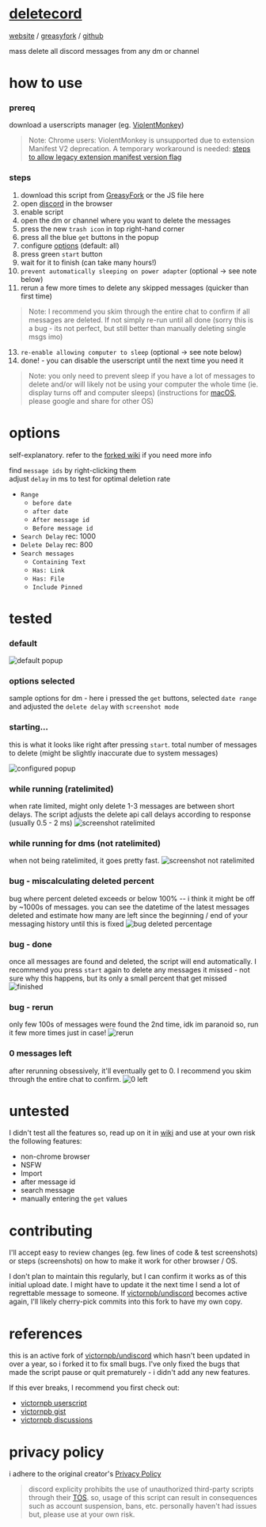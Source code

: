 # [deletecord](https://bekkibau.github.io/deletecord) 

[website](https://bekkibau.github.io/deletecord) / [greasyfork](https://greasyfork.org/en/scripts/518587-deletcord-delete-all-messages-in-a-discord-channel-or-dm-mass-deletion) / [github](https://github.com/bekkibau/deletecord)  

mass delete all discord messages from any dm or channel  

# how to use
### prereq
download a userscripts manager (eg. [ViolentMonkey](https://violentmonkey.github.io))  

> Note: Chrome users: ViolentMonkey is unsupported due to extension Manifest V2 deprecation. A temporary workaround is needed: [steps to allow legacy extension manifest version flag](https://github.com/violentmonkey/violentmonkey/issues/2284#issuecomment-2709021118)  


### steps
1. download this script from [GreasyFork](https://greasyfork.org/en/scripts/518587-deletcord-delete-all-messages-in-a-discord-channel-or-dm-mass-deletion) or the JS file here
2. open [discord](https://discord.com/app) in the browser
3. enable script
4. open the dm or channel where you want to delete the messages
5. press the new `trash icon` in top right-hand corner
6. press all the blue `get` buttons in the popup
7. configure [options](#options) (default: all)
8. press green `start` button
9. wait for it to finish (can take many hours!)
10. `prevent automatically sleeping on power adapter` (optional -> see note below)
11. rerun a few more times to delete any skipped messages (quicker than first time)  
    
> Note: I recommend you skim through the entire chat to confirm if all messages are deleted. If not simply re-run until all done (sorry this is a bug - its not perfect, but still better than manually deleting single msgs imo)  

13. `re-enable allowing computer to sleep` (optional -> see note below)
14. done! - you can disable the userscript until the next time you need it  

> Note: you only need to prevent sleep if you have a lot of messages to delete and/or will likely not be using your computer the whole time (ie. display turns off and computer sleeps) (instructions for [macOS](https://support.apple.com/en-ca/guide/mac-help/mchle41a6ccd/mac), please google and share for other OS)  


# options
self-explanatory. refer to the [forked wiki](https://github.com/bekkibau/deketecord/wiki) if you need more info

find `message ids` by right-clicking them  
adjust `delay` in ms to test for optimal deletion rate 
- `Range`
    - `before date`
    - `after date`
    - `After message id`
    - `Before message id`  
- `Search Delay` rec: 1000
- `Delete Delay` rec: 800
- `Search messages`
    - `Containing Text`  
    - `Has: Link`
    - `Has: File`
    - `Include Pinned`

# tested
### default
![default popup](img/default.png)

### options selected
sample options for dm - here i pressed the `get` buttons, selected `date range` and adjusted the `delete delay` with `screenshot mode`

### starting...
this is what it looks like right after pressing `start`. total number of messages to delete (might be slightly inaccurate due to system messages)

![configured popup](img/config.png)

### while running (ratelimited)

when rate limited, might only delete 1-3 messages are between short delays. The script adjusts the delete api call delays according to  response (usually 0.5 - 2 ms) 
![screenshot ratelimited](img/ratelimited.png)

### while running for dms (not ratelimited)
when not being ratelimited, it goes pretty fast.
![screenshot not ratelimited](img/not_ratelimited.png)

### bug - miscalculating deleted percent
bug where percent deleted exceeds or below 100% -- i think it might be off by ~1000s of messages. you can see the datetime of the latest messages deleted and estimate how many are left since the beginning / end of your messaging history until this is fixed 
![bug deleted percentage](img/bug_100.png)

### bug - done
once all messages are found and deleted, the script will end automatically. I recommend you press `start` again to delete any messages it missed - not sure why this happens, but its only a small percent that get missed
![finished](img/done.png)

### bug - rerun
only few 100s of messages were found the 2nd time, idk im paranoid so, run it few more times just in case!
![rerun](img/rerun.png)

### 0 messages left
after rerunning obsessively, it'll eventually get to 0. I recommend you skim through the entire chat to confirm.
![0 left](img/0.png)

# untested
I didn't test all the features so, read up on it in [wiki](https://github.com/bekkibau/deletecord/wiki) and use at your own risk the following features:
- non-chrome browser
- NSFW
- Import
- after message id
- search message
- manually entering the `get` values

# contributing
I'll accept easy to review changes (eg. few lines of code & test screenshots) or steps (screenshots) on how to make it work for other browser / OS.

I don't plan to maintain this regularly, but I can confirm it works as of this initial upload date. I might have to update it the next time I send a lot of regrettable message to someone. If [victornpb/undiscord](https://github.com/victornpb/undiscord) becomes active again, I'll likely cherry-pick commits into this fork to have my own copy. 

# references

this is an active fork of [victornpb/undiscord](https://github.com/victornpb/undiscord) which hasn't been updated in over a year, so i forked it to fix small bugs. I've only fixed the bugs that made the script pause or quit prematurely - i didn't add any new features.

If this ever breaks, I recommend you first check out: 
- [victornpb userscript](https://greasyfork.org/en/scripts/406540-undiscord)
- [victornpb gist](https://gist.github.com/victornpb/135f5b346dea4decfc8f63ad7d9cc182)
- [victornpb discussions](https://github.com/victornpb/undiscord/discussions)

# privacy policy
i adhere to the original creator's [Privacy Policy](https://github.com/bekkibau/deletecord/wiki/Security-Policy)

> discord explicity prohibits the use of unauthorized third-party scripts through their [TOS](https://discord.com/terms). so, usage of this script can result in consequences such as account suspension, bans, etc. personally haven't had issues but, please use at your own risk. 

